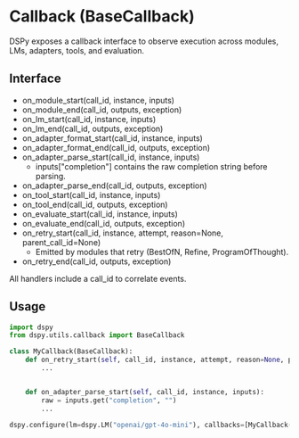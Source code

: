 # Callback (BaseCallback)

DSPy exposes a callback interface to observe execution across modules, LMs, adapters, tools, and evaluation.

## Interface

- on_module_start(call_id, instance, inputs)
- on_module_end(call_id, outputs, exception)
- on_lm_start(call_id, instance, inputs)
- on_lm_end(call_id, outputs, exception)
- on_adapter_format_start(call_id, instance, inputs)
- on_adapter_format_end(call_id, outputs, exception)
- on_adapter_parse_start(call_id, instance, inputs)
  - inputs["completion"] contains the raw completion string before parsing.
- on_adapter_parse_end(call_id, outputs, exception)
- on_tool_start(call_id, instance, inputs)
- on_tool_end(call_id, outputs, exception)
- on_evaluate_start(call_id, instance, inputs)
- on_evaluate_end(call_id, outputs, exception)
- on_retry_start(call_id, instance, attempt, reason=None, parent_call_id=None)
  - Emitted by modules that retry (BestOfN, Refine, ProgramOfThought).
- on_retry_end(call_id, outputs, exception)

All handlers include a call_id to correlate events.

## Usage

```python
import dspy
from dspy.utils.callback import BaseCallback

class MyCallback(BaseCallback):
    def on_retry_start(self, call_id, instance, attempt, reason=None, parent_call_id=None):
        ...


    def on_adapter_parse_start(self, call_id, instance, inputs):
        raw = inputs.get("completion", "")
        ...

dspy.configure(lm=dspy.LM("openai/gpt-4o-mini"), callbacks=[MyCallback()])
```